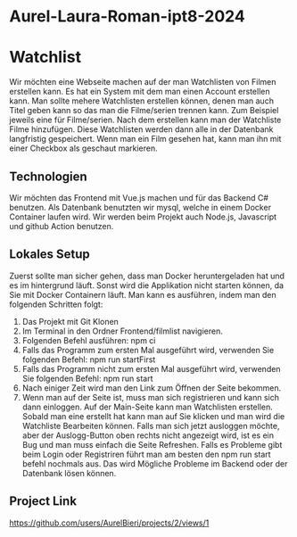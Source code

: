# Aurel-Laura-Roman-ipt8-2024

# Watchlist
Wir möchten eine Webseite machen auf der man Watchlisten von Filmen erstellen kann. Es hat ein System mit dem man einen Account erstellen kann. 
Man sollte mehere Watchlisten erstellen können, denen man auch Titel geben kann so das man die Filme/serien trennen kann. Zum Beispiel jeweils eine für Filme/serien. Nach dem erstellen kann man der Watchliste Filme hinzufügen. Diese Watchlisten werden dann alle in der Datenbank langfristig gespeichert.
Wenn man ein Film gesehen hat, kann man ihn mit einer Checkbox als geschaut markieren.

## Technologien
Wir möchten das Frontend mit Vue.js machen und für das Backend C# benutzen. Als Datenbank benutzten wir mysql, welche in einem Docker Container laufen wird. Wir werden beim Projekt auch Node.js, Javascript und github Action benutzen.

## Lokales Setup
Zuerst sollte man sicher gehen, dass man Docker heruntergeladen hat und es im hintergrund läuft. Sonst wird die Applikation nicht starten können, da Sie mit Docker Containern läuft.
Man kann es ausführen, indem man den folgenden Schritten folgt:
1. Das Projekt mit Git Klonen
2. Im Terminal in den Ordner Frontend/filmlist navigieren.
3. Folgenden Befehl ausführen: npm ci
4. Falls das Programm zum ersten Mal ausgeführt wird, verwenden Sie folgenden Befehl: npm run startFirst
5. Falls das Programm nicht zum ersten Mal ausgeführt wird, verwenden Sie folgenden Befehl: npm run start
6. Nach einiger Zeit wird man den Link zum Öffnen der Seite bekommen.
7. Wenn man auf der Seite ist, muss man sich registrieren und kann sich dann einloggen. Auf der Main-Seite kann man Watchlisten erstellen. Sobald man eine erstellt hat kann man auf Sie klicken und man wird die Watchliste Bearbeiten können. Falls man sich jetzt ausloggen möchte, aber der Auslogg-Button oben rechts nicht angezeigt wird, ist es ein Bug und man muss einfach die Seite Refreshen. Falls es Probleme gibt beim Login oder Registriren führt man am besten den npm run start befehl nochmals aus. Das wird Mögliche Probleme im Backend oder der Datenbank lösen können.
   
## Project Link
https://github.com/users/AurelBieri/projects/2/views/1
